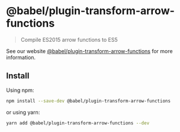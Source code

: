 # @babel/plugin-transform-arrow-functions

> Compile ES2015 arrow functions to ES5

See our
website [@babel/plugin-transform-arrow-functions](https://babeljs.io/docs/en/next/babel-plugin-transform-arrow-functions.html)
for more information.

## Install

Using npm:

```sh
npm install --save-dev @babel/plugin-transform-arrow-functions
```

or using yarn:

```sh
yarn add @babel/plugin-transform-arrow-functions --dev
```
